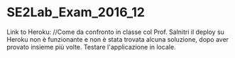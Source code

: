 # SE2Lab_Exam_2016_12

Link to Heroku:
//Come da confronto in classe col Prof. Salnitri il deploy su Heroku non è funzionante e non è stata trovata alcuna soluzione, dopo aver provato insieme più volte. 
Testare l'applicazione in locale.
